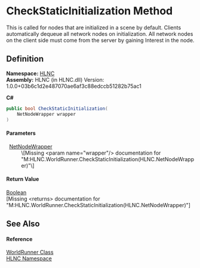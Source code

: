 # CheckStaticInitialization Method


This is called for nodes that are initialized in a scene by default. Clients automatically dequeue all network nodes on initialization. All network nodes on the client side must come from the server by gaining Interest in the node.



## Definition
**Namespace:** <a href="N_HLNC">HLNC</a>  
**Assembly:** HLNC (in HLNC.dll) Version: 1.0.0+03b6c1d2e487070ae6af3c88edccb51282b75ac1

**C#**
``` C#
public bool CheckStaticInitialization(
	NetNodeWrapper wrapper
)
```



#### Parameters
<dl><dt>  <a href="T_HLNC_NetNodeWrapper">NetNodeWrapper</a></dt><dd>\[Missing &lt;param name="wrapper"/&gt; documentation for "M:HLNC.WorldRunner.CheckStaticInitialization(HLNC.NetNodeWrapper)"\]</dd></dl>

#### Return Value
<a href="https://learn.microsoft.com/dotnet/api/system.boolean" target="_blank" rel="noopener noreferrer">Boolean</a>  
\[Missing &lt;returns&gt; documentation for "M:HLNC.WorldRunner.CheckStaticInitialization(HLNC.NetNodeWrapper)"\]

## See Also


#### Reference
<a href="T_HLNC_WorldRunner">WorldRunner Class</a>  
<a href="N_HLNC">HLNC Namespace</a>  
